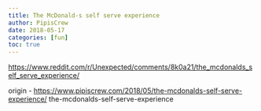 ```yaml
---
title: The McDonald-s self serve experience
author: PipisCrew
date: 2018-05-17
categories: [fun]
toc: true
---
```


https://www.reddit.com/r/Unexpected/comments/8k0a21/the_mcdonalds_self_serve_experience/

origin - https://www.pipiscrew.com/2018/05/the-mcdonalds-self-serve-experience/ the-mcdonalds-self-serve-experience